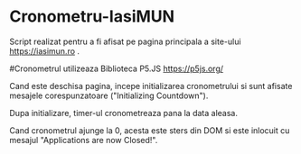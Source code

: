 # Cronometru-IasiMUN

Script realizat pentru a fi afisat pe pagina principala a site-ului https://iasimun.ro .

#Cronometrul utilizeaza Biblioteca P5.JS
https://p5js.org/

Cand este deschisa pagina, incepe initializarea cronometrului si sunt afisate mesajele corespunzatoare ("Initializing Countdown").

Dupa initializare, timer-ul cronometreaza pana la data aleasa.

Cand cronometrul ajunge la 0, acesta este sters din DOM si este inlocuit cu mesajul "Applications are now Closed!".